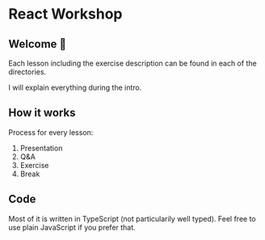 # React Workshop

## Welcome 👋

Each lesson including the exercise description can be found in each of the directories.

I will explain everything during the intro.

## How it works

Process for every lesson:

1. Presentation
2. Q&A
3. Exercise
4. Break

## Code

Most of it is written in TypeScript (not particularily well typed). Feel free to use plain JavaScript if you prefer that.
